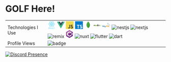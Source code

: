 # GOLF Here! 

|||
|-|-|
| Technologies I Use	| <img src="https://raw.githubusercontent.com/devicons/devicon/master/icons/react/react-original-wordmark.svg" alt="react" width="25" height="25" /> <img src="https://raw.githubusercontent.com/devicons/devicon/master/icons/vuejs/vuejs-original.svg" alt="vue" width="25" height="25" /> <img src="https://raw.githubusercontent.com/devicons/devicon/master/icons/javascript/javascript-original.svg" alt="javascript" width="25" height="25" /> <img src="https://raw.githubusercontent.com/devicons/devicon/master/icons/typescript/typescript-original.svg" alt="typescript" width="25" height="25" /> <img src="https://raw.githubusercontent.com/devicons/devicon/master/icons/mongodb/mongodb-original.svg" alt="mongodb" width="25" height="25" /> <img src="https://raw.githubusercontent.com/devicons/devicon/master/icons/nodejs/nodejs-original-wordmark.svg" alt="nodejs" width="25" height="25" /> <img src="https://raw.githubusercontent.com/devicons/devicon/master/icons/mysql/mysql-original-wordmark.svg" alt="mysql" width="25" height="25" /> <img src="https://www.npmjs.com/npm-avatar/eyJhbGciOiJIUzI1NiIsInR5cCI6IkpXVCJ9.eyJhdmF0YXJVUkwiOiJodHRwczovL3MuZ3JhdmF0YXIuY29tL2F2YXRhci9lZDI1OTU4NzA0MWM1YWI3OWYyNGNiMWUzNDFmMGEzNz9zaXplPTQ5NiZkZWZhdWx0PXJldHJvIn0.hLdG6hXQE4Dfil6090lrDEuGdsHbfQUijpy5RvzXjSg" alt="nestjs" width="25" height="25" /> <img src="https://camo.githubusercontent.com/f21f1fa29dfe5e1d0772b0efe2f43eca2f6dc14f2fede8d9cbef4a3a8210c91d/68747470733a2f2f6173736574732e76657263656c2e636f6d2f696d6167652f75706c6f61642f76313636323133303535392f6e6578746a732f49636f6e5f6c696768745f6261636b67726f756e642e706e67" alt="nextjs" width="25" height="25"/> <img src="https://pbs.twimg.com/profile_images/1425897037602586625/ID6pueIo_400x400.png" alt="remix" width="25" height="25" /> <img src="https://raw.githubusercontent.com/devicons/devicon/master/icons/csharp/csharp-original.svg" alt="csharp" width="25" height="25" /> <img src="https://seeklogo.com/images/N/nuxt-logo-64E0472AA8-seeklogo.com.png" alt="nuxt" width="25" height="25" /> <img src="https://storage.googleapis.com/cms-storage-bucket/4fd5520fe28ebf839174.svg" alt="flutter" width="25" height="25" /> <img src="https://upload.wikimedia.org/wikipedia/commons/thumb/c/c6/Dart_logo.png/600px-Dart_logo.png?20220718193800" alt="dart" width="25" height="25" />|
|Profile Views	|	![badge](https://kounter.tk/badge/EfsaneGolf?label=&color=333&style=for-the-badge&cntSuffix=%20Views&silent=true)

[![Discord Presence](https://lanyard.cnrad.dev/api/938148543326191638)](https://discord.com/users/938148543326191638)
